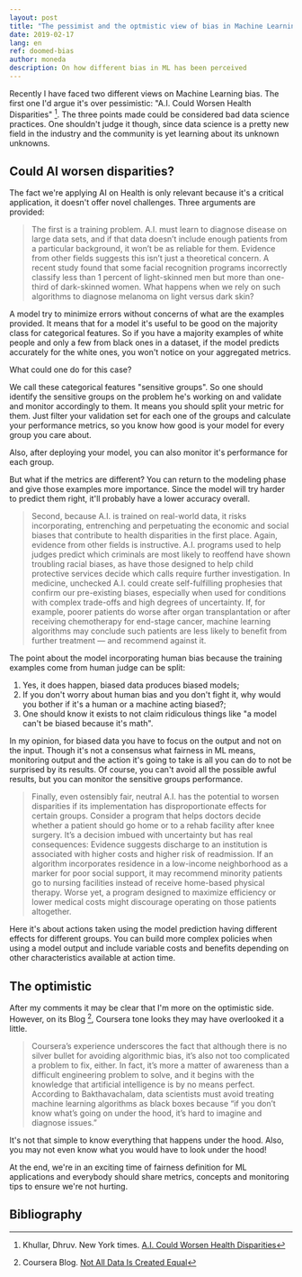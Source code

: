```yaml
---
layout: post
title: "The pessimist and the optmistic view of bias in Machine Learning"
date: 2019-02-17
lang: en
ref: doomed-bias
author: moneda
description: On how different bias in ML has been perceived
---
```



Recently I have faced two different views on Machine Learning bias. The first one I'd argue it's over pessimistic: "A.I. Could Worsen Health Disparities" [^fn1]. The three points made could be considered bad data science practices. One shouldn't judge it though, since data science is a pretty new field in the industry and the community is yet learning about its unknown unknowns. 

## Could AI worsen disparities?

The fact we're applying AI on Health is only relevant because it's a critical application, it doesn't offer novel challenges. Three arguments are provided:

> The first is a training problem. A.I. must learn to diagnose disease on large data sets, and if that data doesn’t include enough patients from a particular background, it won’t be as reliable for them. Evidence from other fields suggests this isn’t just a theoretical concern. A recent study found that some facial recognition programs incorrectly classify less than 1 percent of light-skinned men but more than one-third of dark-skinned women. What happens when we rely on such algorithms to diagnose melanoma on light versus dark skin?

A model try to minimize errors without concerns of what are the examples provided. It means that for a model it's useful to be good on the majority class for categorical features. So if you have a majority examples of white people and only a few from black ones in a dataset, if the model predicts accurately for the white ones, you won't notice on your aggregated metrics. 

What could one do for this case? 

We call these categorical features "sensitive groups". So one should identify the sensitive groups on the problem he's working on and validate and monitor accordingly to them. It means you should split your metric for them. Just filter your validation set for each one of the groups and calculate your performance metrics, so you know how good is your model for every group you care about. 

Also, after deploying your model, you can also monitor it's performance for each group.

But what if the metrics are different? You can return to the modeling phase and give those examples more importance. Since the model will try harder to predict them right, it'll probably have a lower accuracy overall. 

> Second, because A.I. is trained on real-world data, it risks incorporating, entrenching and perpetuating the economic and social biases that contribute to health disparities in the first place. Again, evidence from other fields is instructive. A.I. programs used to help judges predict which criminals are most likely to reoffend have shown troubling racial biases, as have those designed to help child protective services decide which calls require further investigation. In medicine, unchecked A.I. could create self-fulfilling prophesies that confirm our pre-existing biases, especially when used for conditions with complex trade-offs and high degrees of uncertainty. If, for example, poorer patients do worse after organ transplantation or after receiving chemotherapy for end-stage cancer, machine learning algorithms may conclude such patients are less likely to benefit from further treatment — and recommend against it.

The point about the model incorporating human bias because the training examples come from human judge can be split:

1. Yes, it does happen, biased data produces biased models;
2. If you don't worry about human bias and you don't fight it, why would you bother if it's a human or a machine acting biased?;
3. One should know it exists to not claim ridiculous things like "a model can't be biased because it's math".

In my opinion, for biased data you have to focus on the output and not on the input. Though it's not a consensus what fairness in ML means, monitoring output and the action it's going to take is all you can do to not be surprised by its results. Of course, you can't avoid all the possible awful results, but you can monitor the sensitive groups performance. 

> Finally, even ostensibly fair, neutral A.I. has the potential to worsen disparities if its implementation has disproportionate effects for certain groups. Consider a program that helps doctors decide whether a patient should go home or to a rehab facility after knee surgery. It’s a decision imbued with uncertainty but has real consequences: Evidence suggests discharge to an institution is associated with higher costs and higher risk of readmission. If an algorithm incorporates residence in a low-income neighborhood as a marker for poor social support, it may recommend minority patients go to nursing facilities instead of receive home-based physical therapy. Worse yet, a program designed to maximize efficiency or lower medical costs might discourage operating on those patients altogether.

Here it's about actions taken using the model prediction having different effects for different groups. You can build more complex policies when using a model output and include variable costs and benefits depending on other characteristics available at action time. 

## The optimistic

After my comments it may be clear that I'm more on the optimistic side. However, on its Blog [^fn2], Coursera tone looks they may have overlooked it a little. 

> Coursera’s experience underscores the fact that although there is no silver bullet for avoiding algorithmic bias, it’s also not too complicated a problem to fix, either. In fact, it’s more a matter of awareness than a difficult engineering problem to solve, and it begins with the knowledge that artificial intelligence is by no means perfect. According to Bakthavachalam, data scientists must avoid treating machine learning algorithms as black boxes because “if you don’t know what’s going on under the hood, it’s hard to imagine and diagnose issues.”

It's not that simple to know everything that happens under the hood. Also, you may not even know what you would have to look under the hood! 

At the end, we're in an exciting time of fairness definition for ML applications and everybody should share metrics, concepts and monitoring tips to ensure we're not hurting.

## Bibliography

[^fn1]: Khullar, Dhruv. New York times. [A.I. Could Worsen Health Disparities](https://www.nytimes.com/2019/01/31/opinion/ai-bias-healthcare.html)
[^fn2]: Coursera Blog. [Not All Data Is Created Equal](https://blog.coursera.org/ds-academy-not-all-data-is-created-equal/?utm_campaign=DSblog_02112019&utm_medium=social&utm_source=tw)


